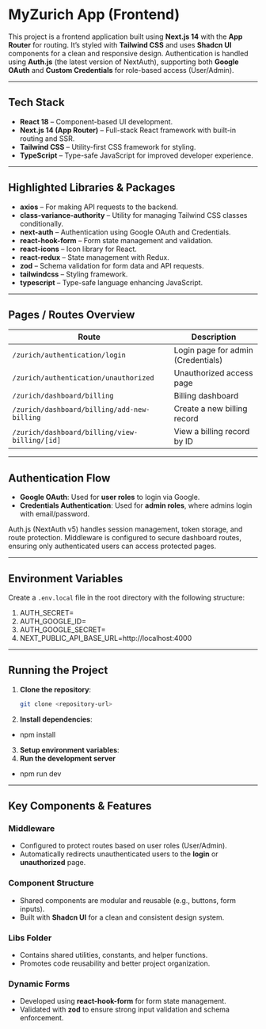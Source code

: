 # MyZurich App (Frontend)

This project is a frontend application built using **Next.js 14** with the **App Router** for routing. It’s styled with **Tailwind CSS** and uses **Shadcn UI** components for a clean and responsive design. Authentication is handled using **Auth.js** (the latest version of NextAuth), supporting both **Google OAuth** and **Custom Credentials** for role-based access (User/Admin).

---

## Tech Stack

- **React 18** – Component-based UI development.
- **Next.js 14 (App Router)** – Full-stack React framework with built-in routing and SSR.
- **Tailwind CSS** – Utility-first CSS framework for styling.
- **TypeScript** – Type-safe JavaScript for improved developer experience.

---

## Highlighted Libraries & Packages

- **axios** – For making API requests to the backend.
- **class-variance-authority** – Utility for managing Tailwind CSS classes conditionally.
- **next-auth** – Authentication using Google OAuth and Credentials.
- **react-hook-form** – Form state management and validation.
- **react-icons** – Icon library for React.
- **react-redux** – State management with Redux.
- **zod** – Schema validation for form data and API requests.
- **tailwindcss** – Styling framework.
- **typescript** – Type-safe language enhancing JavaScript.

---

## Pages / Routes Overview

| Route                                         | Description                        |
| --------------------------------------------- | ---------------------------------- |
| `/zurich/authentication/login`                | Login page for admin (Credentials) |
| `/zurich/authentication/unauthorized`         | Unauthorized access page           |
| `/zurich/dashboard/billing`                   | Billing dashboard                  |
| `/zurich/dashboard/billing/add-new-billing`   | Create a new billing record        |
| `/zurich/dashboard/billing/view-billing/[id]` | View a billing record by ID        |

---

## Authentication Flow

- **Google OAuth**: Used for **user roles** to login via Google.
- **Credentials Authentication**: Used for **admin roles**, where admins login with email/password.

Auth.js (NextAuth v5) handles session management, token storage, and route protection. Middleware is configured to secure dashboard routes, ensuring only authenticated users can access protected pages.

---

## Environment Variables

Create a `.env.local` file in the root directory with the following structure:

1. AUTH_SECRET=
2. AUTH_GOOGLE_ID=
3. AUTH_GOOGLE_SECRET=
4. NEXT_PUBLIC_API_BASE_URL=http://localhost:4000

---

## Running the Project

1. **Clone the repository**:
   ```bash
   git clone <repository-url>
   ```
2. **Install dependencies**:

- npm install

3. **Setup environment variables**:
4. **Run the development server**

- npm run dev

---

## Key Components & Features

### Middleware

- Configured to protect routes based on user roles (User/Admin).
- Automatically redirects unauthenticated users to the **login** or **unauthorized** page.

### Component Structure

- Shared components are modular and reusable (e.g., buttons, form inputs).
- Built with **Shadcn UI** for a clean and consistent design system.

### Libs Folder

- Contains shared utilities, constants, and helper functions.
- Promotes code reusability and better project organization.

### Dynamic Forms

- Developed using **react-hook-form** for form state management.
- Validated with **zod** to ensure strong input validation and schema enforcement.
